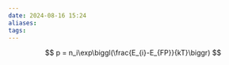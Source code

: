```yaml
---
date: 2024-08-16 15:24
aliases: 
tags: 
---
```

$$
p = n_i\exp\biggl(\frac{E_{i}-E_{FP}}{kT}\biggr)
$$